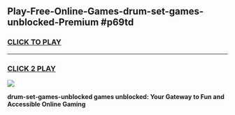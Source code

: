 
## Play-Free-Online-Games-drum-set-games-unblocked-Premium #p69td
<h3>
<a href="https://premium.freeplayer.one?title=drum-set-games-unblocked&ref=8M">CLICK TO PLAY</a></h3>
<hr>

<h3>
<a href="https://premium.freeplayer.one?title=drum-set-games-unblocked&ref=8M">CLICK 2 PLAY</a>
  
</h3>

<a href="https://premium.freeplayer.one?title=drum-set-games-unblocked&ref=8M"><img src="https://clearcache.store/games.png"></a>


**drum-set-games-unblocked games unblocked: Your Gateway to Fun and Accessible Online Gaming**
